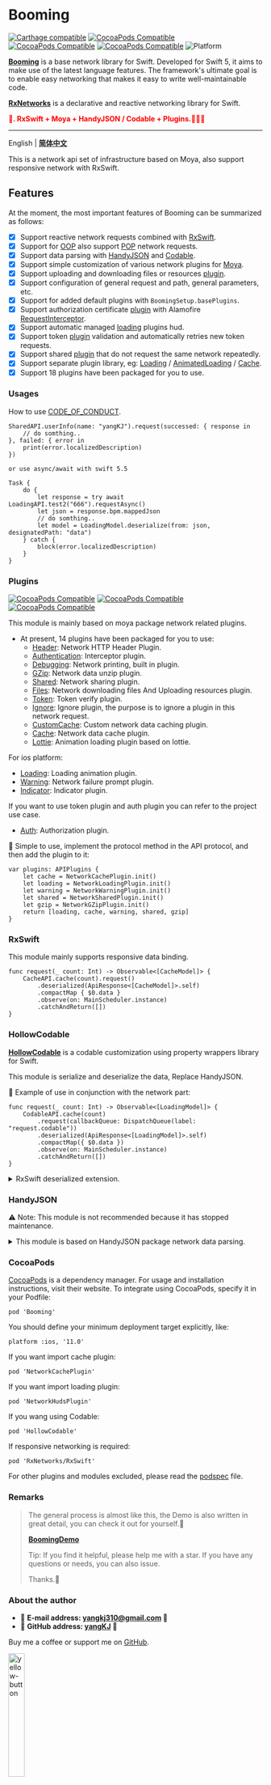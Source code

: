 # Booming

[![Carthage compatible](https://img.shields.io/badge/Carthage-compatible-brightgreen.svg?style=flat&colorA=28a745&&colorB=4E4E4E)](https://github.com/yangKJ/RxNetworks)
[![CocoaPods Compatible](https://img.shields.io/cocoapods/v/Booming.svg?style=flat&label=Booming&colorA=28a745&&colorB=4E4E4E)](https://cocoapods.org/pods/Booming)
[![CocoaPods Compatible](https://img.shields.io/cocoapods/v/RxNetworks.svg?style=flat&label=RxNetworks&colorA=28a745&&colorB=4E4E4E)](https://cocoapods.org/pods/RxNetworks)
[![CocoaPods Compatible](https://img.shields.io/cocoapods/v/HollowCodable.svg?style=flat&label=HollowCodable&colorA=28a745&&colorB=4E4E4E)](https://cocoapods.org/pods/HollowCodable)
![Platform](https://img.shields.io/badge/Platforms-iOS%20%7C%20macOS%20%7C%20watchOS-4E4E4E.svg?colorA=28a745)

**[Booming](https://github.com/yangKJ/RxNetworks)** is a base network library for Swift. Developed for Swift 5, it aims to make use of the latest language features. The framework's ultimate goal is to enable easy networking that makes it easy to write well-maintainable code.

**[RxNetworks](https://github.com/yangKJ/RxNetworks)** is a declarative and reactive networking library for Swift.

<font color=red>**🧚. RxSwift + Moya + HandyJSON / Codable + Plugins.👒👒👒**</font>

-------

English | [**简体中文**](README_CN.md)

This is a network api set of infrastructure based on Moya, also support responsive network with RxSwift.

## Features
At the moment, the most important features of Booming can be summarized as follows:

- [x] Support reactive network requests combined with [RxSwift](https://github.com/ReactiveX/RxSwift).
- [x] Support for [OOP](https://github.com/yangKJ/RxNetworks/blob/master/Booming/NetworkAPIOO.swift) also support [POP](https://github.com/yangKJ/RxNetworks/blob/master/Booming/NetworkAPI.swift) network requests.
- [x] Support data parsing with [HandyJSON](https://github.com/alibaba/HandyJSON) and [Codable](https://github.com/yangKJ/HollowCodable).
- [x] Support simple customization of various network plugins for [Moya](https://github.com/Moya/Moya).
- [x] Support uploading and downloading files or resources [plugin](https://github.com/yangKJ/RxNetworks/blob/master/Plugins/Features/NetworkFilesPlugin.swift).
- [x] Support configuration of general request and path, general parameters, etc.
- [x] Support for added default plugins with `BoomingSetup.basePlugins`.
- [x] Support authorization certificate [plugin](https://github.com/yangKJ/RxNetworks/blob/master/Plugins/Features/NetworkAuthenticationPlugin.swift) with Alamofire [RequestInterceptor](https://github.com/Alamofire/Alamofire/blob/master/Source/Features/RequestInterceptor.swift).
- [x] Support automatic managed [loading](https://github.com/yangKJ/RxNetworks/blob/master/Plugins/Huds/NetworkLoadingPlugin.swift) plugins hud.
- [x] Support token [plugin](https://github.com/yangKJ/RxNetworks/blob/master/Plugins/Features/NetworkTokenPlugin.swift) validation and automatically retries new token requests.
- [x] Support shared [plugin](https://github.com/yangKJ/RxNetworks/blob/master/Plugins/Features/NetworkSharedPlugin.swift) that do not request the same network repeatedly.
- [x] Support separate plugin library, eg: [Loading](https://cocoapods.org/pods/NetworkHudsPlugin) / [AnimatedLoading](https://cocoapods.org/pods/NetworkLottiePlugin) / [Cache](https://cocoapods.org/pods/NetworkCachePlugin).
- [x] Support 18 plugins have been packaged for you to use.

### Usages
How to use [CODE_OF_CONDUCT](CODE_OF_CONDUCT.md).

```
SharedAPI.userInfo(name: "yangKJ").request(successed: { response in
    // do somthing..
}, failed: { error in
    print(error.localizedDescription)
})

or use async/await with swift 5.5

Task {
    do {
        let response = try await LoadingAPI.test2("666").requestAsync()
        let json = response.bpm.mappedJson
        // do somthing..
        let model = LoadingModel.deserialize(from: json, designatedPath: "data")
    } catch {
        block(error.localizedDescription)
    }
}
```

### Plugins
[![CocoaPods Compatible](https://img.shields.io/cocoapods/v/NetworkHudsPlugin.svg?style=flat&label=NetworkHudsPlugin&colorA=28a745&&colorB=4E4E4E)](https://cocoapods.org/pods/NetworkHudsPlugin)
[![CocoaPods Compatible](https://img.shields.io/cocoapods/v/NetworkCachePlugin.svg?style=flat&label=NetworkCachePlugin&colorA=28a745&&colorB=4E4E4E)](https://cocoapods.org/pods/NetworkCachePlugin)
[![CocoaPods Compatible](https://img.shields.io/cocoapods/v/NetworkLottiePlugin.svg?style=flat&label=NetworkLottiePlugin&colorA=28a745&&colorB=4E4E4E)](https://cocoapods.org/pods/NetworkLottiePlugin)

This module is mainly based on moya package network related plugins.

- At present, 14 plugins have been packaged for you to use:
    - [Header](https://github.com/yangKJ/RxNetworks/blob/master/Plugins/Features/NetworkHttpHeaderPlugin.swift): Network HTTP Header Plugin.
    - [Authentication](https://github.com/yangKJ/RxNetworks/blob/master/Plugins/Features/NetworkAuthenticationPlugin.swift): Interceptor plugin.
    - [Debugging](https://github.com/yangKJ/RxNetworks/blob/master/Plugins/Features/NetworkDebuggingPlugin.swift): Network printing, built in plugin.
    - [GZip](https://github.com/yangKJ/RxNetworks/blob/master/Plugins/Features/NetworkGZipPlugin.swift): Network data unzip plugin.
    - [Shared](https://github.com/yangKJ/RxNetworks/blob/master/Plugins/Features/NetworkSharedPlugin.swift): Network sharing plugin.
    - [Files](https://github.com/yangKJ/RxNetworks/blob/master/Plugins/Features/NetworkFilesPlugin.swift): Network downloading files And Uploading resources plugin.
    - [Token](https://github.com/yangKJ/RxNetworks/blob/master/Plugins/Features/NetworkTokenPlugin.swift): Token verify plugin.
    - [Ignore](https://github.com/yangKJ/RxNetworks/blob/master/Plugins/Features/NetworkIgnorePlugin.swift): Ignore plugin, the purpose is to ignore a plugin in this network request.
    - [CustomCache](https://github.com/yangKJ/RxNetworks/blob/master/Plugins/Features/NetworkCustomCachePlugin.swift): Custom network data caching plugin.
    - [Cache](https://github.com/yangKJ/RxNetworks/blob/master/Plugins/Cache/NetworkCachePlugin.swift): Network data cache plugin.
    - [Lottie](https://github.com/yangKJ/RxNetworks/blob/master/Plugins/Lottie/AnimatedLoadingPlugin.swift): Animation loading plugin based on lottie.
    
For ios platform:    
- [Loading](https://github.com/yangKJ/RxNetworks/blob/master/Plugins/Huds/NetworkLoadingPlugin.swift): Loading animation plugin.
- [Warning](https://github.com/yangKJ/RxNetworks/blob/master/Plugins/Huds/NetworkWarningPlugin.swift): Network failure prompt plugin.
- [Indicator](https://github.com/yangKJ/RxNetworks/blob/master/Plugins/Views/NetworkIndicatorPlugin.swift): Indicator plugin.

If you want to use token plugin and auth plugin you can refer to the project use case.    
- [Auth](https://github.com/yangKJ/RxNetworks/blob/master/RxNetworks/Plugins/Auth/AuthPlugin.swift): Authorization plugin.

🎷 Simple to use, implement the protocol method in the API protocol, and then add the plugin to it:

```
var plugins: APIPlugins {
    let cache = NetworkCachePlugin.init()
    let loading = NetworkLoadingPlugin.init()
    let warning = NetworkWarningPlugin.init()
    let shared = NetworkSharedPlugin.init()
    let gzip = NetworkGZipPlugin.init()
    return [loading, cache, warning, shared, gzip]
}
```

### RxSwift
This module mainly supports responsive data binding.

```
func request(_ count: Int) -> Observable<[CacheModel]> {
    CacheAPI.cache(count).request()
        .deserialized(ApiResponse<[CacheModel]>.self)
        .compactMap { $0.data }
        .observe(on: MainScheduler.instance)
        .catchAndReturn([])
}
```

### HollowCodable
**[HollowCodable](https://github.com/yangKJ/HollowCodable)** is a codable customization using property wrappers library for Swift.

This module is serialize and deserialize the data, Replace HandyJSON.

🎷 Example of use in conjunction with the network part:

```
func request(_ count: Int) -> Observable<[LoadingModel]> {
    CodableAPI.cache(count)
        .request(callbackQueue: DispatchQueue(label: "request.codable"))
        .deserialized(ApiResponse<[LoadingModel]>.self)
        .compactMap({ $0.data })
        .observe(on: MainScheduler.instance)
        .catchAndReturn([])
}
```

<details>
  <summary>RxSwift deserialized extension.</summary>

```swift
public extension Observable where Element: Any {
    
    @discardableResult func deserialized<T>(_ type: T.Type) -> Observable<T> where T: HollowCodable {
        return self.map { element -> T in
            return try T.deserialize(element: element)
        }
    }
    
    @discardableResult func deserialized<T>(_ type: [T].Type) -> Observable<[T]> where T: HollowCodable {
        return self.map { element -> [T] in
            return try [T].deserialize(element: element)
        }
    }
    
    @discardableResult func deserialized<T>(_ type: T.Type) -> Observable<ApiResponse<T.DataType>> where T: HasResponsable, T.DataType: HollowCodable {
        return self.map { element -> ApiResponse<T.DataType> in
            return try T.deserialize(element: element)
        }
    }
    
    @discardableResult func deserialized<T>(_ type: T.Type) -> Observable<ApiResponse<[T.DataType.Element]>> where T: HasResponsable, T.DataType: Collection, T.DataType.Element: HollowCodable {
        return self.map { element -> ApiResponse<[T.DataType.Element]> in
            return try T.deserialize(element: element)
        }
    }
}
```
</details>

### HandyJSON
⚠️ Note: This module is not recommended because it has stopped maintenance.

<details>
  <summary>This module is based on HandyJSON package network data parsing.</summary>

- Roughly divided into the following 3 parts:
    - [HandyDataModel](https://github.com/yangKJ/RxNetworks/blob/master/Sources/HandyJSON/HandyDataModel.swift): Network outer data model.
    - [HandyJSONError](https://github.com/yangKJ/RxNetworks/blob/master/Sources/HandyJSON/HandyJSONError.swift): Parse error related.
    - [RxHandyJSON](https://github.com/yangKJ/RxNetworks/blob/master/Sources/HandyJSON/RxHandyJSON.swift): HandyJSON data parsing, currently provides two parsing solutions.

🎷 Example of use in conjunction with the network part:

```
func request(_ count: Int) -> Driver<[CacheModel]> {
    CacheAPI.cache(count).request()
        .asObservable()
        .mapHandyJSON(HandyDataModel<[CacheModel]>.self)
        .compactMap { $0.data }
        .observe(on: MainScheduler.instance)
        .delay(.seconds(1), scheduler: MainScheduler.instance)
        .asDriver(onErrorJustReturn: [])
}
```
</details>

### CocoaPods

[CocoaPods](https://cocoapods.org) is a dependency manager. For usage and installation instructions, visit their website. To integrate using CocoaPods, specify it in your Podfile:

```
pod 'Booming'
```

You should define your minimum deployment target explicitly, like: 

```
platform :ios, '11.0'
```

If you want import cache plugin:

```
pod 'NetworkCachePlugin'
```

If you want import loading plugin:

```
pod 'NetworkHudsPlugin'
```

If you wang using Codable:

```
pod 'HollowCodable'
```

If responsive networking is required:

```
pod 'RxNetworks/RxSwift'
```

For other plugins and modules excluded, please read the [podspec](https://github.com/yangKJ/RxNetworks/blob/master/Booming.podspec) file.

### Remarks

> The general process is almost like this, the Demo is also written in great detail, you can check it out for yourself.🎷
>
> [**BoomingDemo**](https://github.com/yangKJ/RxNetworks)
>
> Tip: If you find it helpful, please help me with a star. If you have any questions or needs, you can also issue.
>
> Thanks.🎇

### About the author
- 🎷 **E-mail address: [yangkj310@gmail.com](yangkj310@gmail.com) 🎷**
- 🎸 **GitHub address: [yangKJ](https://github.com/yangKJ) 🎸**

Buy me a coffee or support me on [GitHub](https://github.com/sponsors/yangKJ?frequency=one-time&sponsor=yangKJ).

<a href="https://www.buymeacoffee.com/yangkj3102">
<img width=25% alt="yellow-button" src="https://user-images.githubusercontent.com/1888355/146226808-eb2e9ee0-c6bd-44a2-a330-3bbc8a6244cf.png">
</a>

Alipay or WeChat. Thanks.

<p align="left">
<img src="https://raw.githubusercontent.com/yangKJ/Harbeth/master/Screenshot/WechatIMG1.jpg" width=30% hspace="1px">
<img src="https://raw.githubusercontent.com/yangKJ/Harbeth/master/Screenshot/WechatIMG2.jpg" width=30% hspace="15px">
</p>

-----

### License
Booming is available under the [MIT](LICENSE) license. See the [LICENSE](LICENSE) file for more info.

-----
